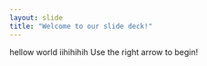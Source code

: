 ```yaml
---
layout: slide
title: "Welcome to our slide deck!"
---
```

hellow world iihihihih
Use the right arrow to begin!

